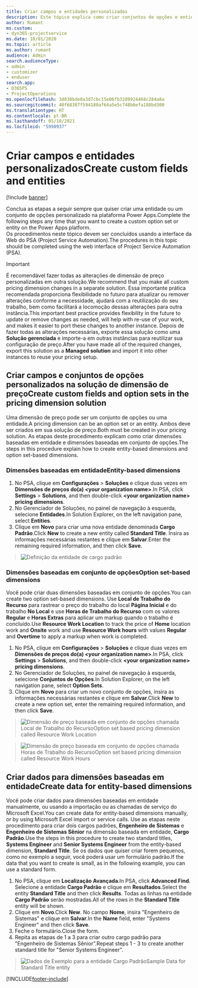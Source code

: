 ```yaml
---
title: Criar campos e entidades personalizados
description: Este tópico explica como criar conjuntos de opções e entidades em sua própria solução na plataforma Power Apps.
author: Rumant
ms.custom:
- dyn365-projectservice
ms.date: 10/01/2020
ms.topic: article
ms.author: rumant
audience: Admin
search.audienceType:
- admin
- customizer
- enduser
search.app:
- D365PS
- ProjectOperations
ms.openlocfilehash: 3d838bde8a3d7cbc15e06fb3289924468c284a8a
ms.sourcegitcommit: 40f68387f594180af64a5e5c748b6efa188bd300
ms.translationtype: HT
ms.contentlocale: pt-BR
ms.lasthandoff: 05/10/2021
ms.locfileid: "5998937"
---
```

# <a name="create-custom-fields-and-entities"></a><span data-ttu-id="4608b-103">Criar campos e entidades personalizados</span><span class="sxs-lookup"><span data-stu-id="4608b-103">Create custom fields and entities</span></span> 

[!include [banner](../includes/psa-now-project-operations.md)]

<span data-ttu-id="4608b-104">Conclua as etapas a seguir sempre que quiser criar uma entidade ou um conjunto de opções personalizado na plataforma Power Apps.</span><span class="sxs-lookup"><span data-stu-id="4608b-104">Complete the following steps any time that you want to create a custom option set or entity on the Power Apps platform.</span></span>  
<span data-ttu-id="4608b-105">Os procedimentos neste tópico devem ser concluídos usando a interface da Web do PSA (Project Service Automation).</span><span class="sxs-lookup"><span data-stu-id="4608b-105">The procedures in this topic should be completed using the web interface of Project Service Automation (PSA).</span></span>

> [!IMPORTANT]
> <span data-ttu-id="4608b-106">É recomendável fazer todas as alterações de dimensão de preço personalizadas em outra solução.</span><span class="sxs-lookup"><span data-stu-id="4608b-106">We recommend that you make all custom pricing dimension changes in a separate solution.</span></span> <span data-ttu-id="4608b-107">Essa importante prática recomendada proporciona flexibilidade no futuro para atualizar ou remover alterações conforme a necessidade, ajudará com a reutilização do seu trabalho, bem como facilitará a locomoção dessas alterações para outra instância.</span><span class="sxs-lookup"><span data-stu-id="4608b-107">This important best practice provides flexibility in the future to update or remove changes as needed, will help with re-use of your work, and makes it easier to port these changes to another instance.</span></span> <span data-ttu-id="4608b-108">Depois de fazer todas as alterações necessárias, exporte essa solução como uma **Solução gerenciada** e importe-a em outras instâncias para reutilizar sua configuração de preço.</span><span class="sxs-lookup"><span data-stu-id="4608b-108">After you have made all of the required changes, export this solution as a **Managed solution** and import it into other instances to reuse your pricing setup.</span></span>

  
## <a name="create-custom-fields-and-option-sets-in-the-pricing-dimension-solution"></a><span data-ttu-id="4608b-109">Criar campos e conjuntos de opções personalizados na solução de dimensão de preço</span><span class="sxs-lookup"><span data-stu-id="4608b-109">Create custom fields and option sets in the pricing dimension solution</span></span>

<span data-ttu-id="4608b-110">Uma dimensão de preço pode ser um conjunto de opções ou uma entidade.</span><span class="sxs-lookup"><span data-stu-id="4608b-110">A pricing dimension can be an option set or an entity.</span></span> <span data-ttu-id="4608b-111">Ambos deve ser criados em sua solução de preço.</span><span class="sxs-lookup"><span data-stu-id="4608b-111">Both must be created in your pricing solution.</span></span> <span data-ttu-id="4608b-112">As etapas deste procedimento explicam como criar dimensões baseadas em entidade e dimensões baseadas em conjunto de opções.</span><span class="sxs-lookup"><span data-stu-id="4608b-112">The steps in this procedure explain how to create entity-based dimensions and option set-based dimensions.</span></span>

### <a name="entity-based-dimensions"></a><span data-ttu-id="4608b-113">Dimensões baseadas em entidade</span><span class="sxs-lookup"><span data-stu-id="4608b-113">Entity-based dimensions</span></span>

1. <span data-ttu-id="4608b-114">No PSA, clique em **Configurações** > **Soluções** e clique duas vezes em **Dimensões de preços do(a) \<your organization name>**.</span><span class="sxs-lookup"><span data-stu-id="4608b-114">In PSA, click **Settings** > **Solutions**, and then double-click **\<your organization name> pricing dimensions**.</span></span>
2. <span data-ttu-id="4608b-115">No Gerenciador de Soluções, no painel de navegação à esquerda, selecione **Entidades**.</span><span class="sxs-lookup"><span data-stu-id="4608b-115">In Solution Explorer, on the left navigation pane, select **Entities**.</span></span>
3. <span data-ttu-id="4608b-116">Clique em **Novo** para criar uma nova entidade denominada **Cargo Padrão**.</span><span class="sxs-lookup"><span data-stu-id="4608b-116">Click **New** to create a new entity called **Standard Title**.</span></span> <span data-ttu-id="4608b-117">Insira as informações necessárias restantes e clique em **Salvar**.</span><span class="sxs-lookup"><span data-stu-id="4608b-117">Enter the remaining required information, and then click **Save**.</span></span>

> ![Definição da entidade de cargo padrão](media/Standard-Title-entity-definition.png)


### <a name="option-set-based-dimensions"></a><span data-ttu-id="4608b-119">Dimensões baseadas em conjunto de opções</span><span class="sxs-lookup"><span data-stu-id="4608b-119">Option set-based dimensions</span></span> 
<span data-ttu-id="4608b-120">Você pode criar duas dimensões baseadas em conjunto de opções.</span><span class="sxs-lookup"><span data-stu-id="4608b-120">You can create two option set-based dimensions.</span></span> <span data-ttu-id="4608b-121">Use **Local de Trabalho do Recurso** para rastrear o preço do trabalho do local **Página Inicial** e do trabalho **No Local** e use **Horas de Trabalho do Recurso** com os valores **Regular** e **Horas Extras** para aplicar um markup quando o trabalho é concluído.</span><span class="sxs-lookup"><span data-stu-id="4608b-121">Use **Resource Work Location** to track the price of **Home** location work and **Onsite** work and use **Resource Work hours** with values **Regular** and **Overtime** to apply a markup when work is completed.</span></span>


1. <span data-ttu-id="4608b-122">No PSA, clique em **Configurações** > **Soluções** e clique duas vezes em **Dimensões de preços do(a) \<your organization name>**.</span><span class="sxs-lookup"><span data-stu-id="4608b-122">In PSA, click **Settings** > **Solutions**, and then double-click  **\<your organization name> pricing dimensions**.</span></span> 
2. <span data-ttu-id="4608b-123">No Gerenciador de Soluções, no painel de navegação à esquerda, selecione **Conjuntos de Opções**.</span><span class="sxs-lookup"><span data-stu-id="4608b-123">In Solution Explorer, on the left navigation pane, select  **Option Sets**.</span></span> 
3. <span data-ttu-id="4608b-124">Clique em **Novo** para criar um novo conjunto de opções, insira as informações necessárias restantes e clique em **Salvar**.</span><span class="sxs-lookup"><span data-stu-id="4608b-124">Click **New** to create a new option set, enter the remaining required information, and then click **Save**.</span></span>

> ![<span data-ttu-id="4608b-125">Dimensão de preço baseada em conjunto de opções chamada Local de Trabalho do Recurso</span><span class="sxs-lookup"><span data-stu-id="4608b-125">Option set based pricing dimension called Resource Work Location</span></span> ](media/Option-set-PD-called-Resource-Work-Location.png)

> ![<span data-ttu-id="4608b-126">Dimensão de preço baseada em conjunto de opções chamada Horas de Trabalho do Recurso</span><span class="sxs-lookup"><span data-stu-id="4608b-126">Option set based pricing dimension called Resource Work Hours</span></span> ](media/Option-set-PD-called-Resource-Work-Hours.PNG)


## <a name="create-data-for-entity-based-dimensions"></a><span data-ttu-id="4608b-127">Criar dados para dimensões baseadas em entidade</span><span class="sxs-lookup"><span data-stu-id="4608b-127">Create data for entity-based dimensions</span></span>

<span data-ttu-id="4608b-128">Você pode criar dados para dimensões baseadas em entidade manualmente, ou usando a importação ou as chamadas de serviço do Microsoft Excel.</span><span class="sxs-lookup"><span data-stu-id="4608b-128">You can create data for entity-based dimensions manually, or by using Microsoft Excel import or service calls.</span></span> <span data-ttu-id="4608b-129">Use as etapas neste procedimento para criar dois cargos padrões, **Engenheiro de Sistemas** e **Engenheiro de Sistemas Sênior** na dimensão baseada em entidade, **Cargo Padrão**.</span><span class="sxs-lookup"><span data-stu-id="4608b-129">Use the steps in this procedure to create two standard titles, **Systems Engineer** and **Senior Systems Engineer** from the entity-based dimension, **Standard Title**.</span></span> <span data-ttu-id="4608b-130">Se os dados que quiser criar forem pequenos, como no exemplo a seguir, você poderá usar um formulário padrão.</span><span class="sxs-lookup"><span data-stu-id="4608b-130">If the data that you want to create is small, as in the following example, you can use a standard form.</span></span>

1. <span data-ttu-id="4608b-131">No PSA, clique em **Localização Avançada**.</span><span class="sxs-lookup"><span data-stu-id="4608b-131">In PSA, click **Advanced Find**.</span></span> <span data-ttu-id="4608b-132">Selecione a entidade **Cargo Padrão** e clique em **Resultados**.</span><span class="sxs-lookup"><span data-stu-id="4608b-132">Select the entity **Standard Title** and then click **Results**.</span></span> <span data-ttu-id="4608b-133">Todas as linhas na entidade **Cargo Padrão** serão mostradas.</span><span class="sxs-lookup"><span data-stu-id="4608b-133">All of the rows in the **Standard Title** entity will be shown.</span></span>
2. <span data-ttu-id="4608b-134">Clique em **Novo**.</span><span class="sxs-lookup"><span data-stu-id="4608b-134">Click **New**.</span></span> <span data-ttu-id="4608b-135">No campo **Nome**, insira "Engenheiro de Sistemas" e clique em **Salvar**.</span><span class="sxs-lookup"><span data-stu-id="4608b-135">In the **Name** field, enter "Systems Engineer" and then click **Save**.</span></span>
3. <span data-ttu-id="4608b-136">Feche o formulário.</span><span class="sxs-lookup"><span data-stu-id="4608b-136">Close the form.</span></span> 
4. <span data-ttu-id="4608b-137">Repita as etapas de 1 a 3 para criar outro cargo padrão para "Engenheiro de Sistemas Sênior".</span><span class="sxs-lookup"><span data-stu-id="4608b-137">Repeat steps 1 - 3 to create another standard title for "Senior Systems Engineer".</span></span>

> ![<span data-ttu-id="4608b-138">Dados de Exemplo para a entidade Cargo Padrão</span><span class="sxs-lookup"><span data-stu-id="4608b-138">Sample Data for Standard Title entity</span></span> ](media/ST-data.png)




[!INCLUDE[footer-include](../includes/footer-banner.md)]